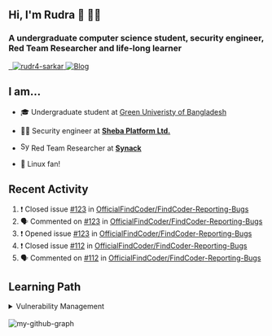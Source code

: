 <h2>Hi, I'm Rudra 👋 👨‍💻</h2>
<h3>A undergraduate computer science student, security engineer, Red Team Researcher and life-long learner</h3>

<a href="https://komarev.com/ghpvc/?username=Rajchowdhury420&label=PROFILE+VIEWS" target="blank">
    <img src="https://komarev.com/ghpvc/?username=rudSarkar&label=PROFILE+VIEWS" alt=""/>
</a>

<a href="https://twitter.com/rudr4_sarkar" target="blank">
    <img src="https://img.shields.io/badge/-@rudr4_sarkar-1ca0f1?style=flat&labelColor=1ca0f1&logo=twitter&logoColor=white" alt=""/>
</a>

<a href="https://www.linkedin.com/in/rudr4-sarkar/" target="blank">
    <img src="https://img.shields.io/badge/-rudr4sarkar-blue?style=flat&logo=Linkedin&logoColor=white" alt="rudr4-sarkar"/>
</a>

<a target="_blank" href="https://rudra0x01.xyz" target="_blank">
    <img alt="Blog" src="https://img.shields.io/badge/-website-4285F4?style=flat&logo=google-chrome&logoColor=white" />
</a>

<br />

## I am...

- 🎓 Undergraduate student at [Green Univeristy of Bangladesh](https://green.edu.bd/)
- 👨‍💻 Security engineer at **[Sheba Platform Ltd.](https://sheba.xyz/)**

- <img src="https://platform.synack.com/favicon.png" height="17px" alt="Synack Red Team" /> Red Team Researcher at **[Synack](https://synack.com/)**

- 🐧 Linux fan!

## Recent Activity
<!--START_SECTION:activity-->
1. ❗️ Closed issue [#123](https://github.com/OfficialFindCoder/FindCoder-Reporting-Bugs/issues/123) in [OfficialFindCoder/FindCoder-Reporting-Bugs](https://github.com/OfficialFindCoder/FindCoder-Reporting-Bugs)
2. 🗣 Commented on [#123](https://github.com/OfficialFindCoder/FindCoder-Reporting-Bugs/issues/123) in [OfficialFindCoder/FindCoder-Reporting-Bugs](https://github.com/OfficialFindCoder/FindCoder-Reporting-Bugs)
3. ❗️ Opened issue [#123](https://github.com/OfficialFindCoder/FindCoder-Reporting-Bugs/issues/123) in [OfficialFindCoder/FindCoder-Reporting-Bugs](https://github.com/OfficialFindCoder/FindCoder-Reporting-Bugs)
4. ❗️ Closed issue [#112](https://github.com/OfficialFindCoder/FindCoder-Reporting-Bugs/issues/112) in [OfficialFindCoder/FindCoder-Reporting-Bugs](https://github.com/OfficialFindCoder/FindCoder-Reporting-Bugs)
5. 🗣 Commented on [#112](https://github.com/OfficialFindCoder/FindCoder-Reporting-Bugs/issues/112) in [OfficialFindCoder/FindCoder-Reporting-Bugs](https://github.com/OfficialFindCoder/FindCoder-Reporting-Bugs)
<!--END_SECTION:activity-->

## Learning Path

<details>

<summary>Vulnerability Management</summary>

- DevOps things require
    
    - [Docker Mastery: with Kubernetes +Swarm from a Docker Captain](https://udemy.com/course/docker-mastery)
    
    - [Ansible for the Beginners course for DevOps Engineers and System Admins - Udemy](https://www.udemy.com/course/valaxy-ansible/)
    
- Cloud Certification

  - [[NEW] Ultimate AWS Certified Cloud Practitioner - 2021 by Stephane Maarek ](https://www.udemy.com/course/aws-certified-cloud-practitioner-new/)

- Ability to work day-to-day in production environment

  - [Linux Journey](https://linuxjourney.com/)
  - [A day in the Life of a Linux Administrator | Edureka](https://www.youtube.com/watch?v=zvoBWbQ6a7U)

- Container security, solutions
  
  - [The Great Escape - TryHackMe](https://tryhackme.com/room/thegreatescape)
    
  - [The Docker Rodeo - TryHackMe](https://tryhackme.com/room/dockerrodeo)
    
  - [PalsForLife - TryHackMe](https://tryhackme.com/room/palsforlife)

  - [Docker Container Security - Docker](https://www.youtube.com/watch?v=E_0vxpL_lxM)
    
  - [How I Learned Docker Security the Hard Way (So You Don’t Have To)](https://www.youtube.com/watch?v=C343TPOpTzU)
    
  - [Container Security: Container Vulnerability Scanning with Snyk](https://www.youtube.com/watch?v=AYO4AFyDfGY)
    
  - [Direct Dockerfile Container Image Scanning now available from Synk](https://www.youtube.com/watch?v=dH8lVX2OLW0)
    
  - [Hacking into your containers, and how to stop it!](https://www.youtube.com/watch?v=IuiJdQsty5k)

  - [How Twistlock Secures the Full Application Lifecycle - Prisma Cloud](https://www.youtube.com/watch?v=KunpU9urBaA)

  - [Container Security with Twistlock - Docker Pune](https://www.youtube.com/watch?v=e8fehSnTj-s)

  - [Webinar: Trivy Open Source Scanner for Container Images – Just Download and Run! - CNCF](https://www.youtube.com/watch?v=XnYxX9uueoQ)

  - [Docker Image Vulnerabilities & Trivy Image Scanning Demo | K21academy](https://k21academy.com/docker-kubernetes/docker-image-vulnerabilities/)

  - More will be added soon...

- Repository
    
    - [Docker Scan Snyk Github CI/CD](https://github.com/ericsmalling/docker-scan)
    
- Scanning solutions

  - [Nessus - Scanning and Vulnerability Management](https://www.tenable.com/products/nessus)

  - [Acunetix](https://www.acunetix.com/product/standard/)

  - [OpenVAS](https://www.openvas.org/)
  </details>

<br/>
<img src="https://activity-graph.herokuapp.com/graph?username=rudSarkar&bg_color=22272e&color=9BE8A8&line=9BE8A8&point=40C363&area=false&hide_border=true" alt="my-github-graph"></img>
